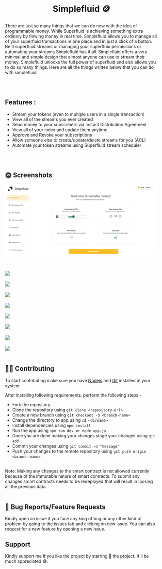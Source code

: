<h1 align = "center">Simplefluid 🪙</h1>


There are just so many things that we can do now with the idea of programmable money. While Superfluid is achieving something extra ordinary by flowing money in real time. Simplefluid allows you to manage all of your superfluid transactions in one place and in just a click of a button. Be it superfluid streams or managing your superfluid permissions or automating your streams Simplefluid has it all. Simplefluid offers a very minimal and simple design that almost anyone can use to stream their money. Simplefluid unlocks the full power of superfluid and also allows you to do so many things. Here are all the things written below that you can do with simplefluid.

<br />
<br />

## Features :



<ul>
<li>Stream your tokens (even to multiple users in a single transaction)</li>
<li>View all of the streams you ever created</li>
<li>Send money to your subscribers via Instant Distribution Agreement</li>
<li>View all of your index and update them anytime</li>
<li>Approve and Revoke your subscriptions</li>
<li>Allow someone else to create/update/delete streams for you (ACL)</li>
<li>Automate your token streams using Superfluid stream scheduler</li>
</ul>


<br />
<br />

## 🌞 Screenshots

![ScreenShot](/frontend/public/Screenshot1.png)

<br />
<br />


<img src = "https://github.com/VaibhavArora19/Simplefluid/frontend/public/Screenshot2.png" align = "center" />

<br />
<br />

<img src = "https://github.com/VaibhavArora19/Simplefluid/frontend/public/Screenshot3.png" align = "center" />

<br />
<br />

<img src = "https://github.com/VaibhavArora19/Simplefluid/frontend/public/Screenshot4.png" align = "center" />

<br />
<br />

<img src = "https://github.com/VaibhavArora19/Simplefluid/frontend/public/Screenshot5.png" align = "center" />

<br />
<br />

<img src = "https://github.com/VaibhavArora19/Simplefluid/frontend/public/Screenshot6.png" align = "center" />

<br />
<br />

<img src = "https://github.com/VaibhavArora19/Simplefluid/frontend/public/Screenshot7.png" align = "center" />

<br />
<br />

<img src = "https://github.com/VaibhavArora19/Simplefluid/frontend/public/Screenshot8.png" align = "center" />

<br />
<br />

<img src = "https://github.com/VaibhavArora19/Simplefluid/frontend/public/Screenshot9.png" align = "center" />

<br />
<br />

## 👩‍🔧 Contributing

To start contributing make sure you have <a href = "https://nodejs.org/en/download/">Nodejs</a> and <a href = "https://git-scm.com/">Git</a> installed in your system.

 After installing following requirements, perform the following steps -

 - Fork the repository.
 - Clone the repository using `git clone <repository-url>`
 - Create a new branch using `git checkout -b <branch-name>`
 - Change the directory to app using `cd <dirname>`
 - Install dependencies using `npm install`
 - Run the app using `npm run dev or node app.js`
 - Once you are done making your changes stage your changes using `git add .`
 - Commit your changes using `git commit -m "message"`
 - Push your changes to the remote repository using `git push origin <branch-name>`


<br />
Note: Making any changes to the smart contract is not allowed currently because of the immutable nature of smart contracts. To submit any changes smart contracts needs to be redeployed that will result in loosing all the previous data.

<br/>
<br/>

## 🤔 Bug Reports/Feature Requests

Kindly open an issue if you face any king of bug or any other kind of problem by going to the issues tab and clicking on new issue. You can also request for a new feature by opening a new issue.

## Support

Kindly support me if you like the project by starring 🌟 the project. It'll be much appreciated 😄.
